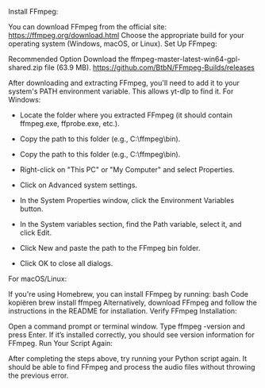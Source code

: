 Install FFmpeg:

You can download FFmpeg from the official site: https://ffmpeg.org/download.html
Choose the appropriate build for your operating system (Windows, macOS, or Linux).
Set Up FFmpeg:

Recommended Option
Download the ffmpeg-master-latest-win64-gpl-shared.zip file (63.9 MB).
https://github.com/BtbN/FFmpeg-Builds/releases

After downloading and extracting FFmpeg, you'll need to add it to your system's PATH environment variable. This allows yt-dlp to find it.
For Windows:

- Locate the folder where you extracted FFmpeg (it should contain ffmpeg.exe, ffprobe.exe, etc.).


- Copy the path to this folder (e.g., C:\ffmpeg\bin).


- Copy the path to this folder (e.g., C:\ffmpeg\bin).


- Right-click on "This PC" or "My Computer" and select Properties.


- Click on Advanced system settings.


- In the System Properties window, click the Environment Variables button.


- In the System variables section, find the Path variable, select it, and click Edit.


- Click New and paste the path to the FFmpeg bin folder.


- Click OK to close all dialogs.


For macOS/Linux:

If you're using Homebrew, you can install FFmpeg by running:
bash
Code kopiëren
brew install ffmpeg
Alternatively, download FFmpeg and follow the instructions in the README for installation.
Verify FFmpeg Installation:

Open a command prompt or terminal window.
Type ffmpeg -version and press Enter.
If it’s installed correctly, you should see version information for FFmpeg.
Run Your Script Again:

After completing the steps above, try running your Python script again. It should be able to find FFmpeg and process the audio files without throwing the previous error.